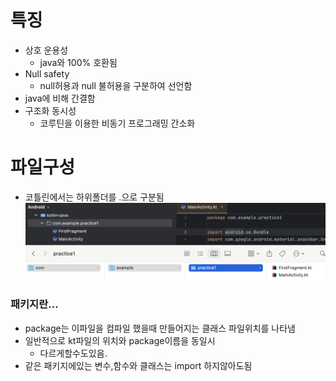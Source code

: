 # 특징
- 상호 운용성
	- java와 100% 호환됨
- Null safety
	- null허용과 null 불허용을 구분하여 선언함
- java에 비해 간결함
- 구조화 동시성
	- 코루틴을 이용한 비동기 프로그래밍 간소화

# 파일구성
- 코틀린에서는 하위폴더를 .으로 구분됨![|449](assets/3_코틀린-20241221220802352.png)
### 패키지란...
- package는 이파일을 컴파일 했을때 만들어지는 클래스 파일위치를 나타냄
- 일반적으로 kt파일의 위치와 package이름을 동일시
	- 다르게할수도있음.
- 같은 패키지에있는 변수,함수와 클래스는 import 하지않아도됨